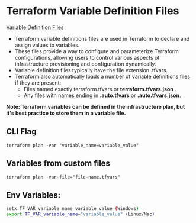 # Terraform Variable Definition Files

[Variable Definition Files](https://spacelift.io/blog/terraform-tfvars)

- Terraform variable definitions files are used in Terraform to declare and assign values to variables.
- These files provide a way to configure and parameterize Terraform configurations, allowing users to control various aspects of infrastructure provisioning and configuration dynamically.
- Variable definition files typically have the file extension .tfvars.
- Terraform also automatically loads a number of variable definitions files if they are present:
    - Files named exactly terraform.tfvars or **terraform.tfvars.json** .
    -  Any files with names ending in **.auto.tfvars** or **.auto.tfvars.json**.

**Note: Terraform variables can be defined in the infrastructure plan, but it's best practice to store them in a variable file.**

## CLI Flag

`terraform plan -var "variable_name=variable_value" `

## Variables from custom files
`terraform plan -var-file="file-name.tfvars" `

## Env Variables:
```sh
setx TF_VAR_variable_name variable_value (Windows)
export TF_VAR_variable_name="variable_value" (Linux/Mac)
```
